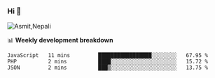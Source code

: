 ### Hi 👋

![Asmit,Nepali](https://media.giphy.com/media/L8K62iTDkzGX6/giphy.gif)
<!--
**asmit99nepali/asmit99nepali** is a ✨ _special_ ✨ repository because its `README.md` (this file) appears on your GitHub profile.

Here are some ideas to get you started:

- 🔭 I’m currently working on ...
- 🌱 I’m currently learning ...
- 👯 I’m looking to collaborate on ...
- 🤔 I’m looking for help with ...
- 💬 Ask me about ...
- 📫 How to reach me: ...
- 😄 Pronouns: ...
- ⚡ Fun fact: ...
-->


📊 **Weekly development breakdown**
<!--START_SECTION:waka-->
```text
JavaScript   11 mins         █████████████████░░░░░░░░   67.95 % 
PHP          2 mins          ████░░░░░░░░░░░░░░░░░░░░░   15.72 % 
JSON         2 mins          ███▒░░░░░░░░░░░░░░░░░░░░░   13.75 % 
```
<!--END_SECTION:waka-->

